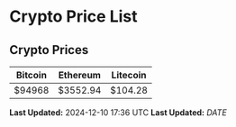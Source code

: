 # Crypto Price List

## Crypto Prices
| Bitcoin | Ethereum | Litecoin |
| ------- | -------- | -------- |
| $94968 | $3552.94 | $104.28 |
**Last Updated:** 2024-12-10 17:36 UTC
**Last Updated:** $DATE$
